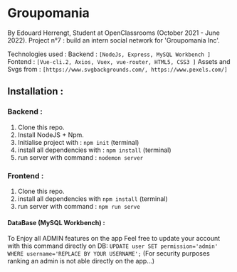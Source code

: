 # Groupomania

By Edouard Herrengt, Student at OpenClassrooms (October 2021 - June 2022).
Project n°7 : build an intern social network for 'Groupomania Inc'.

Technologies used :
Backend : `[NodeJs, Express, MySQL Workbench ]`
Fontend : `[Vue-cli.2, Axios, Vuex, vue-router, HTML5, CSS3 ]`
Assets and Svgs from : `[https://www.svgbackgrounds.com/, https://www.pexels.com/]`

## Installation :

### Backend : 
1. Clone this repo.
2. Install NodeJS + Npm.
3. Initialise project with : `npm init` (terminal)
4. install all dependencies with : `npm install` (terminal) 
5. run server with command : `nodemon server`

### Frontend : 
1. Clone this repo.
2. install all dependencies with `npm install` (terminal)
3. run server with command : `npm run serve`

#### DataBase (MySQL Workbench) :
To Enjoy all ADMIN features on the app Feel free to update your account with this command directly on DB: 
`UPDATE user SET permission='admin' WHERE username='REPLACE BY YOUR USERNAME';`
(For security purposes ranking an admin is not able directly on the app...)